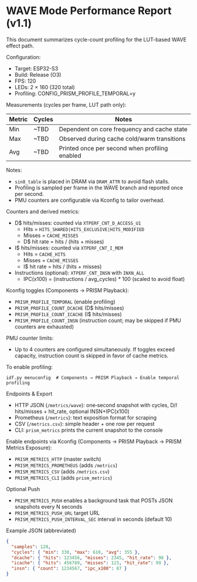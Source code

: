 # WAVE Mode Performance Report (v1.1)

This document summarizes cycle-count profiling for the LUT-based WAVE effect path.

Configuration:
- Target: ESP32-S3
- Build: Release (O3)
- FPS: 120
- LEDs: 2 × 160 (320 total)
- Profiling: CONFIG_PRISM_PROFILE_TEMPORAL=y

Measurements (cycles per frame, LUT path only):

| Metric | Cycles | Notes |
|--------|--------|-------|
| Min    | ~TBD   | Dependent on core frequency and cache state |
| Max    | ~TBD   | Observed during cache cold/warm transitions |
| Avg    | ~TBD   | Printed once per second when profiling enabled |

Notes:
- `sin8_table` is placed in DRAM via `DRAM_ATTR` to avoid flash stalls.
- Profiling is sampled per frame in the WAVE branch and reported once per second.
- PMU counters are configurable via Kconfig to tailor overhead.

Counters and derived metrics:
- D$ hits/misses: counted via `XTPERF_CNT_D_ACCESS_U1`
  - Hits = `HITS_SHARED|HITS_EXCLUSIVE|HITS_MODIFIED`
  - Misses = `CACHE_MISSES`
  - D$ hit rate = hits / (hits + misses)
- I$ hits/misses: counted via `XTPERF_CNT_I_MEM`
  - Hits = `CACHE_HITS`
  - Misses = `CACHE_MISSES`
  - I$ hit rate = hits / (hits + misses)
- Instructions (optional): `XTPERF_CNT_INSN` with `INXN_ALL`
  - IPC(x100) = (instructions / avg_cycles) * 100 (scaled to avoid float)

Kconfig toggles (Components → PRISM Playback):
- `PRISM_PROFILE_TEMPORAL` (enable profiling)
- `PRISM_PROFILE_COUNT_DCACHE` (D$ hits/misses)
- `PRISM_PROFILE_COUNT_ICACHE` (I$ hits/misses)
- `PRISM_PROFILE_COUNT_INSN` (instruction count; may be skipped if PMU counters are exhausted)

PMU counter limits:
- Up to 4 counters are configured simultaneously. If toggles exceed capacity,
  instruction count is skipped in favor of cache metrics.

To enable profiling:
```
idf.py menuconfig  # Components → PRISM Playback → Enable temporal profiling
```

Endpoints & Export
- HTTP JSON (`/metrics/wave`): one‑second snapshot with cycles, D$/I$ hits/misses + hit_rate, optional INSN+IPC(x100)
- Prometheus (`/metrics`): text exposition format for scraping
- CSV (`/metrics.csv`): simple header + one row per request
- CLI: `prism_metrics` prints the current snapshot to the console

Enable endpoints via Kconfig (Components → PRISM Playback → PRISM Metrics Exposure):
- `PRISM_METRICS_HTTP` (master switch)
- `PRISM_METRICS_PROMETHEUS` (adds `/metrics`)
- `PRISM_METRICS_CSV` (adds `/metrics.csv`)
- `PRISM_METRICS_CLI` (adds `prism_metrics`)

Optional Push
- `PRISM_METRICS_PUSH` enables a background task that POSTs JSON snapshots every N seconds
- `PRISM_METRICS_PUSH_URL` target URL
- `PRISM_METRICS_PUSH_INTERVAL_SEC` interval in seconds (default 10)

Example JSON (abbreviated)
```json
{
  "samples": 120,
  "cycles": { "min": 330, "max": 610, "avg": 355 },
  "dcache": { "hits": 123456, "misses": 2345, "hit_rate": 98 },
  "icache": { "hits": 456789, "misses": 123, "hit_rate": 99 },
  "insn": { "count": 1234567, "ipc_x100": 87 }
}
```
